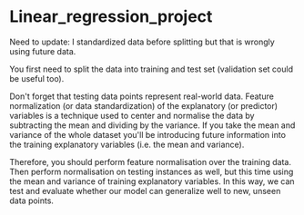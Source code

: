 # Linear_regression_project

Need to update: I standardized data before splitting but that is wrongly using future data.

You first need to split the data into training and test set (validation set could be useful too).

Don't forget that testing data points represent real-world data. Feature normalization (or data standardization) of the explanatory (or predictor) variables is a technique used to center and normalise the data by subtracting the mean and dividing by the variance. If you take the mean and variance of the whole dataset you'll be introducing future information into the training explanatory variables (i.e. the mean and variance).

Therefore, you should perform feature normalisation over the training data. Then perform normalisation on testing instances as well, but this time using the mean and variance of training explanatory variables. In this way, we can test and evaluate whether our model can generalize well to new, unseen data points.

